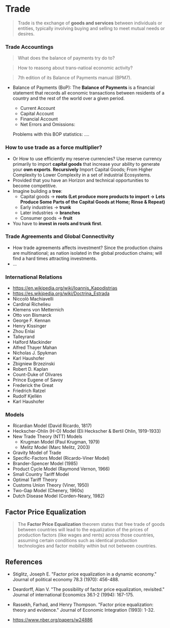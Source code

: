 # Trade

> Trade is the exchange of **goods and services** between individuals or entities, typically involving buying and selling to meet mutual needs or desires.


### Trade Accountings

> What does the balance of payments try do to?
> 

> How to reasong about trans-natioal economic activity?
> 

> 7th edition of its Balance of Payments manual (BPM7).
> 
- Balance of Payments (BoP):  The **Balance of Payments** is a financial statement that records all economic transactions between residents of a country and the rest of the world over a given period.
    - Current Account
    - Capital Account
    - Financial Account
    - Net Errors and Omissions:
    
    Problems with this BOP statistics:  ….
    

### How to use trade as a force multiplier?

- Or How to use efficiently my reserve currencies?  Use reserve currency primarily to import **capital goods** that increase your ability to generate your **own exports**.  **Recursively** Import Capital Goods; From Higher Complexity to Lower Complexity in a set of industrial Ecosystems.
- Provided that you have an Horizon and technical opportunities to become competitive.
- Imagine building a **tree**:
    - Capital goods → **roots  (**Let produce more products to import → Lets Produce Some Parts of the Capital Goods at Home; Rinse & Repeat**)**
    - Early industries → **trunk**
    - Later industries → **branches**
    - Consumer goods → **fruit**
- You have to **invest in roots and trunk first**.

### Trade Agreements and Global Connectivity

- How trade agreements affects investment?  Since the  production chains are multinational; as nation isolated in the global production chains; will find a hard times attracting investments.
- …

### International Relations

- https://en.wikipedia.org/wiki/Ioannis_Kapodistrias
- https://es.wikipedia.org/wiki/Doctrina_Estrada
- Niccolò Machiavelli
- Cardinal Richelieu
- Klemens von Metternich
- Otto von Bismarck
- George F. Kennan
- Henry Kissinger
- Zhou Enlai
- Talleyrand
- Halford Mackinder
- Alfred Thayer Mahan
- Nicholas J. Spykman
- Karl Haushofer
- Zbigniew Brzezinski
- Robert D. Kaplan
- Count-Duke of Olivares
- Prince Eugene of Savoy
- Frederick the Great
- Friedrich Ratzel
- Rudolf Kjellén
- Karl Haushofer

### Models

- Ricardian Model (David Ricardo, 1817)
- Heckscher-Ohlin (H-O) Model (Eli Heckscher & Bertil Ohlin, 1919-1933)
- New Trade Theory (NTT) Models
    - Krugman Model (Paul Krugman, 1979)
    - Melitz Model (Marc Melitz, 2003)
- Gravity Model of Trade
- Specific-Factors Model (Ricardo-Viner Model)
- Brander-Spencer Model (1985)
- Product Cycle Model (Raymond Vernon, 1966)
- Small Country Tariff Model
- Optimal Tariff Theory
- Customs Union Theory (Viner, 1950)
- Two-Gap Model (Chenery, 1960s)
- Dutch Disease Model (Corden-Neary, 1982)

## Factor Price Equalization


> The **Factor Price Equalization** theorem states that free trade of goods between countries will lead to the equalization of the prices of production factors (like wages and rents) across those countries, assuming certain conditions such as identical production technologies and factor mobility within but not between countries.

## References

- Stiglitz, Joseph E. "Factor price equalization in a dynamic economy." Journal of political economy 78.3 (1970): 456-488.
- Deardorff, Alan V. "The possibility of factor price equalization, revisited." Journal of international Economics 36.1-2 (1994): 167-175.
- Rassekh, Farhad, and Henry Thompson. "Factor price equalization: theory and evidence." Journal of Economic Integration (1993): 1-32.

- https://www.nber.org/papers/w24886

